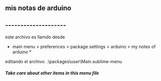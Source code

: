 ## mis notas de arduino		
## --------------------

este archivo es llamdo desde 
  * main menu > preferences > package settings > arduino > my notes of arduino *

editando el archivo: .\packages\user\Main.sublime-menu
##### Take care about other items in this menu file